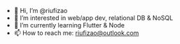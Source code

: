 - 👋 Hi, I’m @riufizao
- 👀 I’m interested in web/app dev, relational DB & NoSQL
- 🌱 I’m currently learning Flutter & Node
- 📫 How to reach me: riufizao@outlook.com

<!---
riufizao/riufizao is a ✨ special ✨ repository because its `README.md` (this file) appears on your GitHub profile.
You can click the Preview link to take a look at your changes.
--->
